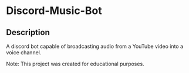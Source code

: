# Discord-Music-Bot

## Description
A discord bot capable of broadcasting audio from a YouTube video into a voice channel.

Note: This project was created for educational purposes.
